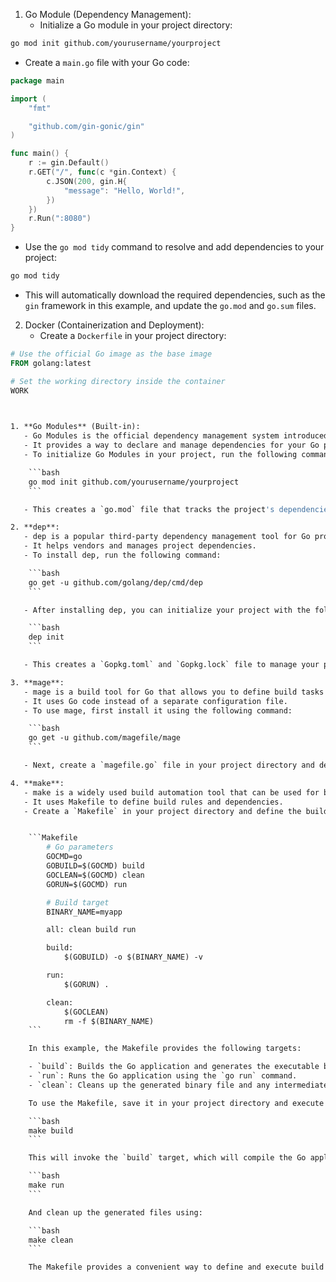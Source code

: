 1. Go Module (Dependency Management):
   - Initialize a Go module in your project directory:

```bash
go mod init github.com/yourusername/yourproject
```

   - Create a `main.go` file with your Go code:

```go
package main

import (
	"fmt"

	"github.com/gin-gonic/gin"
)

func main() {
	r := gin.Default()
	r.GET("/", func(c *gin.Context) {
		c.JSON(200, gin.H{
			"message": "Hello, World!",
		})
	})
	r.Run(":8080")
}
```

   - Use the `go mod tidy` command to resolve and add dependencies to your project:

```bash
go mod tidy
```

   - This will automatically download the required dependencies, such as the `gin` framework in this example, and update the `go.mod` and `go.sum` files.

2. Docker (Containerization and Deployment):
   - Create a `Dockerfile` in your project directory:

```Dockerfile
# Use the official Go image as the base image
FROM golang:latest

# Set the working directory inside the container
WORK


 
1. **Go Modules** (Built-in):
   - Go Modules is the official dependency management system introduced in Go 1.11.
   - It provides a way to declare and manage dependencies for your Go projects.
   - To initialize Go Modules in your project, run the following command:

    ```bash
    go mod init github.com/yourusername/yourproject
    ```

   - This creates a `go.mod` file that tracks the project's dependencies.

2. **dep**:
   - dep is a popular third-party dependency management tool for Go projects.
   - It helps vendors and manages project dependencies.
   - To install dep, run the following command:

    ```bash
    go get -u github.com/golang/dep/cmd/dep
    ```

   - After installing dep, you can initialize your project with the following command:

    ```bash
    dep init
    ```

   - This creates a `Gopkg.toml` and `Gopkg.lock` file to manage your project's dependencies.

3. **mage**:
   - mage is a build tool for Go that allows you to define build tasks and automate repetitive tasks.
   - It uses Go code instead of a separate configuration file.
   - To use mage, first install it using the following command:

    ```bash
    go get -u github.com/magefile/mage
    ```

   - Next, create a `magefile.go` file in your project directory and define your build tasks using Go functions.

4. **make**:
   - make is a widely used build automation tool that can be used for building Go projects.
   - It uses Makefile to define build rules and dependencies.
   - Create a `Makefile` in your project directory and define the build tasks and their dependencies using Makefile syntax.


    ```Makefile
        # Go parameters
        GOCMD=go
        GOBUILD=$(GOCMD) build
        GOCLEAN=$(GOCMD) clean
        GORUN=$(GOCMD) run

        # Build target
        BINARY_NAME=myapp

        all: clean build run

        build:
            $(GOBUILD) -o $(BINARY_NAME) -v

        run:
            $(GORUN) .

        clean:
            $(GOCLEAN)
            rm -f $(BINARY_NAME)
    ```

    In this example, the Makefile provides the following targets:

    - `build`: Builds the Go application and generates the executable binary.
    - `run`: Runs the Go application using the `go run` command.
    - `clean`: Cleans up the generated binary file and any intermediate files.

    To use the Makefile, save it in your project directory and execute the desired target using the `make` command. For example:

    ```bash
    make build
    ```

    This will invoke the `build` target, which will compile the Go application and generate the binary file with the specified name (`myapp` in this case). Similarly, you can run the application using:

    ```bash
    make run
    ```

    And clean up the generated files using:

    ```bash
    make clean
    ```

    The Makefile provides a convenient way to define and execute build commands for your Go application, making it easier to build, run, and clean up your project. Feel free to modify the Makefile as per your project's requirements and additional build steps.